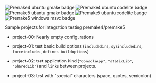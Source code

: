 ![Premake4 ubuntu gmake badge](https://github.com/Jarod42/premake-sample-projects/workflows/premake4-ubuntu-gmake/badge.svg)
![Premake4 ubuntu codelite badge](https://github.com/Jarod42/premake-sample-projects/workflows/premake4-ubuntu-codelite/badge.svg)
![Premake5 ubuntu gmake badge](https://github.com/Jarod42/premake-sample-projects/workflows/premake5-ubuntu-gmake/badge.svg)
![Premake5 ubuntu codelite badge](https://github.com/Jarod42/premake-sample-projects/workflows/premake5-ubuntu-codelite/badge.svg)
![Premake5 windows msvc badge](https://github.com/Jarod42/premake-sample-projects/workflows/premake5-windows-msvc/badge.svg)

Sample projects for integration testing premake4/premake5

- project-00:
Nearly empty configurations

- project-01:
test basic build options (`includedirs`, `sysincludedirs`, `forceincludes`, `defines`, `buildoptions`)

- project-02:
test application kind (`"ConsoleApp"`, `"staticLib"`, `"SharedLib"`) and `links` between projects.

- project-03:
test with "special" characters (space, quotes, semicolon)
